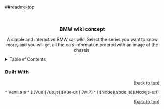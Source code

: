 ##readme-top
<!-- logo-->

<br />
<div align="center">

 <h3 align="center">BMW wiki concept</h3>

  <p align="center">
    A simple and interactive BMW car wiki. Select the series you want to know more, and you will get all the cars information ordered with an image of the chassis.
    <br>
  </p>
</div>



<!-- TABLE OF CONTENTS -->
<details>
  <summary>Table of Contents</summary>
  <ol>
    <li>
      <ul>
        <li><a href="#built-with">Built With</a></li>
      </ul>
    </li>
    <li>
      <a href="#getting-started">Getting Started</a>
      <ul>
        <li><a href="#prerequisites">Prerequisites</a></li>
        <li><a href="#installation">Installation</a></li>
      </ul>
  </ol>
</details>


### Built With

<p align="right">(<a href="#readme-top">back to top</a>)</p>
* Vanilla js
* [![Vue][Vue.js]][Vue-url] (WIP)
* [![Node][Node.js]][Nodejs-url]

<p align="right">(<a href="#readme-top">back to top</a>)</p>




[Vue.js]: https://img.shields.io/badge/Vue.js-35495E?style=for-the-badge&logo=vuedotjs&logoColor=4FC08D
[Vue-url]: https://vuejs.org/
[Node.js]: https://img.shields.io/badge/Node.js-43853D?style=for-the-badge&logo=node.js&logoColor=white
[Nodejs-url]: https://nodejs.org/it/


